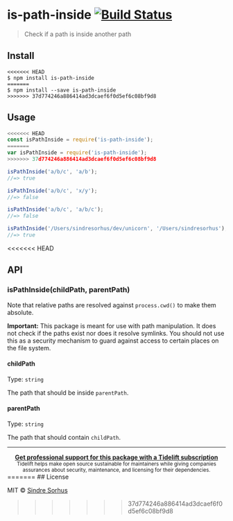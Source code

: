 # is-path-inside [![Build Status](https://travis-ci.org/sindresorhus/is-path-inside.svg?branch=master)](https://travis-ci.org/sindresorhus/is-path-inside)

> Check if a path is inside another path


## Install

```
<<<<<<< HEAD
$ npm install is-path-inside
=======
$ npm install --save is-path-inside
>>>>>>> 37d774246a886414ad3dcaef6f0d5ef6c08bf9d8
```


## Usage

```js
<<<<<<< HEAD
const isPathInside = require('is-path-inside');
=======
var isPathInside = require('is-path-inside');
>>>>>>> 37d774246a886414ad3dcaef6f0d5ef6c08bf9d8

isPathInside('a/b/c', 'a/b');
//=> true

isPathInside('a/b/c', 'x/y');
//=> false

isPathInside('a/b/c', 'a/b/c');
//=> false

isPathInside('/Users/sindresorhus/dev/unicorn', '/Users/sindresorhus');
//=> true
```


<<<<<<< HEAD
## API

### isPathInside(childPath, parentPath)

Note that relative paths are resolved against `process.cwd()` to make them absolute.

**Important:** This package is meant for use with path manipulation. It does not check if the paths exist nor does it resolve symlinks. You should not use this as a security mechanism to guard against access to certain places on the file system.

#### childPath

Type: `string`

The path that should be inside `parentPath`.

#### parentPath

Type: `string`

The path that should contain `childPath`.


---

<div align="center">
	<b>
		<a href="https://tidelift.com/subscription/pkg/npm-is-path-inside?utm_source=npm-is-path-inside&utm_medium=referral&utm_campaign=readme">Get professional support for this package with a Tidelift subscription</a>
	</b>
	<br>
	<sub>
		Tidelift helps make open source sustainable for maintainers while giving companies<br>assurances about security, maintenance, and licensing for their dependencies.
	</sub>
</div>
=======
## License

MIT © [Sindre Sorhus](http://sindresorhus.com)
>>>>>>> 37d774246a886414ad3dcaef6f0d5ef6c08bf9d8
